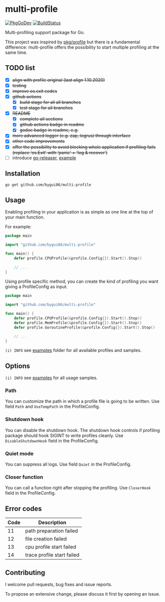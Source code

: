 
# multi-profile

[![PkgGoDev](https://pkg.go.dev/badge/github.com/bygui86/multi-profile)](https://pkg.go.dev/github.com/bygui86/multi-profile)
[![BuildStatus](https://github.com/bygui86/multi-profile/workflows/build/badge.svg)](https://github.com/bygui86/multi-profile/actions)

Multi-profiling support package for Go.

This project was inspired by [pkg/profile](https://github.com/pkg/profile) but there is a fundamental difference: multi-profile offers the possibility to start multiple profiling at the same time.

## TODO list

- [x] ~~align with profile original (last align 1.10.2020)~~
- [x] ~~testing~~
- [x] ~~improve os.exit codes~~
- [x] ~~github actions~~
    - [x] ~~build stage for all all branches~~
    - [x] ~~test stage for all branches~~
- [x] ~~README~~
    - [x] ~~complete all sections~~
    - [x] ~~github actions badge in readme~~
    - [x] ~~godoc badge in readme, e.g.~~
- [x] ~~more advanced logger (e.g. zap, logrus) through interface~~
- [x] ~~other code improvements~~
- [x] ~~offer the possibility to avoid blocking whole application if profiling fails (replace 'os.Exit' with 'panic' + 'log & recover')~~
- [ ] introduce [go-releaser](https://goreleaser.com/), [example](https://github.com/bygui86/go-releaser)

## Installation

```shell script
go get github.com/bygui86/multi-profile
```

## Usage

Enabling profiling in your application is as simple as one line at the top of your main function.

For example:

```go
package main

import "github.com/bygui86/multi-profile"

func main() {
    defer profile.CPUProfile(&profile.Config{}).Start().Stop()
    
    // ...
}
```

Using profile specific method, you can create the kind of profiling you want giving a ProfileConfig as input. 

```go
package main

import "github.com/bygui86/multi-profile"

func main() {
    defer profile.CPUProfile(&profile.Config{}).Start().Stop()
    defer profile.MemProfile(&profile.Config{}).Start().Stop()
    defer profile.GoroutineProfile(&profile.Config{}).Start().Stop()

    // ...
}
```

`(i)️ INFO` see [examples](examples/) folder for all available profiles and samples.

## Options

`(i)️️ INFO` see [examples](examples/) for all usage samples.

### Path

You can customize the path in which a profile file is going to be written. Use field `Path` and `UseTempPath` in the ProfileConfig.

### Shutdown hook

You can disable the shutdown hook. The shutdown hook controls if profiling package should hook SIGINT to write profiles cleanly. Use `DisableShutdownHook` field in the ProfileConfig.

### Quiet mode

You can suppress all logs. Use field `Quiet` in the ProfileConfig.

### Closer function

You can call a function right after stopping the profiling. Use `CloserHook` field in the ProfileConfig.

## Error codes

| Code | Description |
| --- | --- |
| 11 | path preparation failed |
| 12 | file creation failed |
| 13 | cpu profile start failed |
| 14 | trace profile start failed |

## Contributing

I welcome pull requests, bug fixes and issue reports.

To propose an extensive change, please discuss it first by opening an issue.
